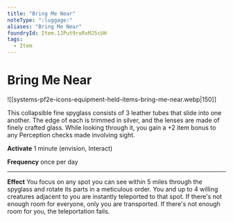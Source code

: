 ```yaml
---
title: "Bring Me Near"
noteType: ":luggage:"
aliases: "Bring Me Near"
foundryId: Item.1JPut9roRxMJ5cUH
tags:
  - Item
---
```


# Bring Me Near
![[systems-pf2e-icons-equipment-held-items-bring-me-near.webp|150]]

This collapsible fine spyglass consists of 3 leather tubes that slide into one another. The edge of each is trimmed in silver, and the lenses are made of finely crafted glass. While looking through it, you gain a +2 item bonus to any Perception checks made involving sight.

**Activate** 1 minute (envision, Interact)

**Frequency** once per day

* * *

**Effect** You focus on any spot you can see within 5 miles through the spyglass and rotate its parts in a meticulous order. You and up to 4 willing creatures adjacent to you are instantly teleported to that spot. If there's not enough room for everyone, only you are transported. If there's not enough room for you, the teleportation fails.
